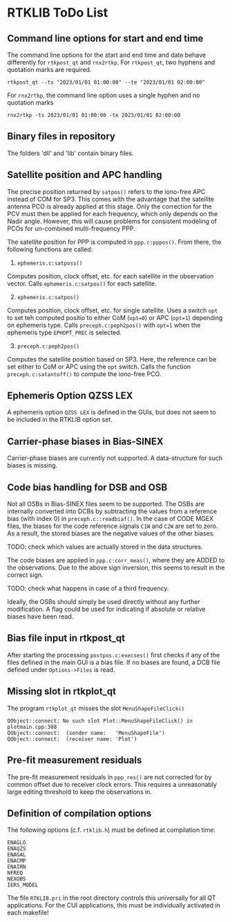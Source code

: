 # RTKLIB ToDo List

## Command line options for start and end time

The command line options for the start and end time and date behave differently for `rtkpost_qt` and `rnx2rtkp`. For `rtkpost_qt`, two hyphens and quotation marks are required.

```
rtkpost_qt --ts "2023/01/01 01:00:00" --te "2023/01/01 02:00:00"
```

For `rnx2rtkp`, the command line option uses a single hyphen and no quotation marks

```
rnx2rtkp -ts 2023/01/01 01:00:00 -te 2023/01/01 02:00:00
```


## Binary files in repository

The folders 'dll' and 'lib' contain binary files. 

## Satellite position and APC handling

The precise position returned by `satpos()` refers to the iono-free APC instead of COM for SP3. This comes with the advantage that the satellite antenna PCO is already applied at this stage. Only the correction for the PCV must then be applied for each frequency, which only depends on the Nadir angle. However, this will cause problems for consistent modeling of PCOs for un-combined multi-frequency PPP.

The satellite position for PPP is computed in `ppp.c:pppos()`. From there, the following functions are called:

1. `ephemeris.c:satposs()`

Computes position, clock offset, etc. for each satellite in the observation vector. Calls `ephemeris.c:satpos()` for each satellite.

2. `ephemeris.c:satpos()`

Computes position, clock offset, etc. for single satellite. Uses a switch `opt` to set teh computed positio to either CoM (`opt=0`) or APC (`opt=1`) depending on ephemeris type. Calls `preceph.c:peph2pos()` with `opt=1` when the ephemeris type `EPHOPT_PREC` is selected.

3. `preceph.c:peph2pos()`

Computes the satellite position based on SP3. Here, the reference can be set either to CoM or APC using the `opt` switch. Calls the function `preceph.c:satantoff()` to compute the iono-free PCO.

## Ephemeris Option QZSS LEX

A ephemeris option `QZSS LEX` is defined in the GUIs, but does not seem to be included in the RTKLIB option set.

## Carrier-phase biases in Bias-SINEX

Carrier-phase biases are currently not supported. A data-structure for such biases is missing.

## Code bias handling for DSB and OSB

Not all OSBs in Bias-SINEX files seem to be supported. The OSBs are internally converted into DCBs by subtracting the values from a reference bias (with index 0) in `preceph.c::readbiaf()`. In the case of CODE MGEX files, the biases for the code reference signals `C1W` and `C2W` are set to zero. As a result, the stored biases are the negative values of the other biases. 

TODO: check which values are actually stored in the data structures.

The code biases are applied in `ppp.c:corr_meas()`, where they are ADDED to the observations. Due to the above sign inversion, this seems to result in the correct sign. 

TODO: check what happens in case of a third frequency.

Ideally, the OSBs should simply be used directly without any further modification. A flag could be used for indicating if absolute or relative biases have been read. 

## Bias file input in rtkpost_qt

After starting the processing `postpos.c:execses()` first checks if any of the files defined in the main GUI is a bias file. If no biases are found, a DCB file defined under `Options->Files` is read.

## Missing slot in rtkplot_qt

The program `rtkplot_qt` misses the slot `MenuShapeFileClick()`

```
QObject::connect: No such slot Plot::MenuShapeFileClick() in plotmain.cpp:308
QObject::connect:  (sender name:   'MenuShapeFile')
QObject::connect:  (receiver name: 'Plot')
```

## Pre-fit measurement residuals

The pre-fit measurement residuals in `ppp_res()` are not corrected for by common offset due to receiver clock errors. This requires a unreasonably large editing threshold to keep the observations in.

## Definition of compilation options

The following options (c.f. `rtklib.h`) must be defined at compilation time:

```
ENAGLO 
ENAQZS 
ENAGAL 
ENACMP 
ENAIRN 
NFREQ
NEXOBS
IERS_MODEL
```
The file `RTKLIB.pri` in the root directory controls this universally for all QT applications. For the CUI applications, this must be individually activated in each makefile!
